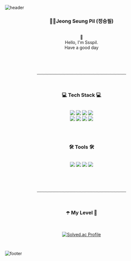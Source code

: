 ![header](https://capsule-render.vercel.app/api?type=waving&&color=gradient&height=100&section=header&fontSize=90)

<div align = "center">

<h3>🧑‍💻Jeong Seung Pil (정승필)</h3><br/>
🎁<br>
Hello, I'm Ssspil.<br/>
Have a good day

<br/><br/>

﹏﹏﹏﹏﹏﹏﹏﹏﹏﹏﹏﹏﹏﹏﹏﹏﹏﹏﹏﹏﹏

<br/>
 
 <!------기술 영역 시작--------------------------------------------------------------------------------------------->
<h3>💻 Tech Stack 💻</h3>
 
<br/>

<img src="https://img.shields.io/badge/HTML5-E34F26?style=flate&logo=HTML5&logoColor=white"/>
<img src="https://img.shields.io/badge/CSS3-1572B6?style=flat&logo=CSS3&logoColor=white)"/>
<img src="https://img.shields.io/badge/JavaScript-F7DF1E?style=flat&logo=JavaScript&logoColor=white"/> 
<img src="https://img.shields.io/badge/jquery-0769AD?style=flat&logo=jquery&logoColor=white">
<br>
<img src="https://img.shields.io/badge/java-007396?style=flat&logo=java&logoColor=white">
<img src="https://img.shields.io/badge/oracle-F80000?style=flat&logo=oracle&logoColor=white">
<img src="https://img.shields.io/badge/spring-6DB33F?style=flat&logo=spring&logoColor=white">
<img src="https://img.shields.io/badge/bootstrap-7952B3?style=flat&logo=bootstrap&logoColor=white">
<br>

 

<!--------기술 영역 끝------------------------------------------------------------------------------------------->

<br/><br/>

 <!---------툴 영역 시작------------------------------------------------------------------------------------------>
<h3>🛠️ Tools 🛠️</h3>
 
<br/>

 <img src="https://img.shields.io/badge/Visual Studio Code-007ACC?style=flat&logo=Visual Studio Code&logoColor=white"/> 
 <img src="https://img.shields.io/badge/GitHub-181717?style=flat&logo=GitHub&logoColor=white"/>
 <img src="https://img.shields.io/badge/Eclipse IDE-2C2255?style=flat&logo=Eclipse IDE&logoColor=white"/>
 <img src="https://img.shields.io/badge/IntelliJIDEA-000000.svg?style=flat-squares&logo=intellij-idea&logoColor=white">

<!----------툴 영역 끝------------------------------------------------------------------------------->

<br/><br/>

﹏﹏﹏﹏﹏﹏﹏﹏﹏﹏﹏﹏﹏﹏﹏﹏﹏﹏﹏﹏﹏

<br/>

<h3>☂️ My Level 🌈</h3>

<br>

[![Solved.ac Profile](http://mazassumnida.wtf/api/v2/generate_badge?boj=aox)](https://solved.ac/aox/)


</div>

<br/>

![footer](https://capsule-render.vercel.app/api?type=waving&&color=gradient&height=100&section=footer&fontSize=90)

